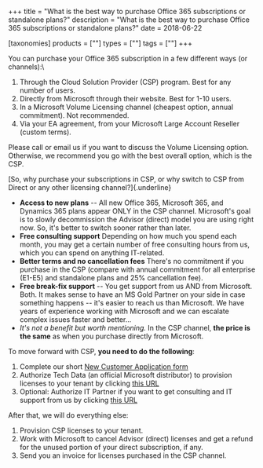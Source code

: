 +++
title = "What is the best way to purchase Office 365 subscriptions or standalone plans?"
description = "What is the best way to purchase Office 365 subscriptions or standalone plans?"
date = 2018-06-22

[taxonomies]
products = [""]
types = [""]
tags = [""]
+++

You can purchase your Office 365 subscription in a few different ways
(or channels):\

1.  Through the Cloud Solution Provider (CSP) program. Best for
    any number of users.
2.  Directly from Microsoft through their website. Best for 1-10 users.
3.  In a Microsoft Volume Licensing channel (cheapest option, annual
    commitment). Not recommended.
4.  Via your EA agreement, from your Microsoft Large Account Reseller
    (custom terms).

Please call or email us if you want to
discuss the Volume Licensing option. Otherwise, we recommend you go with
the best overall option, which is the CSP.

[So, why purchase your subscriptions in CSP, or why switch to
CSP from Direct or any other licensing channel?]{.underline}

-   **Access to new plans** -- All new Office 365, Microsoft 365, and
    Dynamics 365 plans appear ONLY in the CSP channel.
    Microsoft's goal is to slowly decommission the Advisor (direct)
    model you are using right now. So, it's better to switch
    sooner rather than later.
-   **Free consulting support** Depending on how much you spend each
    month, you may get a certain number of free consulting hours from us,
    which you can spend on anything IT-related.
-   **Better terms and no cancellation fees** There's no commitment if
    you purchase in the CSP (compare with annual commitment for all
    enterprise (E1-E5) and standalone plans and 25% cancellation fee).
-   **Free break-fix support** -- You get support from us AND
    from Microsoft. Both. It makes sense to have an MS
    Gold Partner on your side in case something happens -- it's easier
    to reach us than Microsoft. We have years of experience working with
    Microsoft and we can escalate complex issues faster and better...
-   *It's not a benefit but worth mentioning.* In the CSP channel,
    **the price is the same** as when you purchase directly from Microsoft.

To move forward with CSP, **you need to do the following**:

1.  Complete our short [New Customer Application
    form](https://office365.typeform.com/to/x5pDX2)
2.  Authorize Tech Data (an official Microsoft distributor) to provision
    licenses to your tenant by clicking [this
    URL](https://portal.office.com/partner/partnersignup.aspx?type=ResellerRelationship&id=d5c77776-8b4c-4ceb-81da-566aba9c59c5&msppid=676268&csp=1)
3.  Optional: Authorize IT Partner if you want to get consulting and IT
    support from us by clicking [this
    URL](https://portal.office.com/partner/partnersignup.aspx?type=Administration&id=18f52792-7cb2-42db-a422-bba05b359540&msppid=4100178)

After that, we will do everything else:

1.  Provision CSP licenses to your tenant.
2.  Work with Microsoft to cancel Advisor (direct) licenses and get a
    refund for the unused portion of your direct subscription, if any.
3.  Send you an invoice for licenses purchased in the CSP channel.
